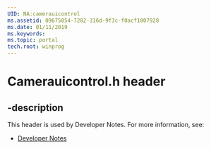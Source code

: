 ```yaml
---
UID: NA:camerauicontrol
ms.assetid: 09675054-7282-316d-9f3c-f0acf1007928
ms.date: 01/11/2019
ms.keywords: 
ms.topic: portal
tech.root: winprog
---
```


# Camerauicontrol.h header


## -description


This header is used by Developer Notes. For more information, see:

- [Developer Notes](../_winprog/index.md)

